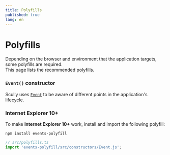 ```yaml
---
title: Polyfills
published: true
lang: en
---
```


# Polyfills

Depending on the browser and environment that the application targets, some polyfills are required.  
This page lists the recommended polyfills.

### `Event()` constructor

Scully uses [`Event`](https://developer.mozilla.org/en-US/docs/Web/API/Event/Event)
to be aware of different points in the application's lifecycle.

### Internet Explorer 10+

To make **Internet Explorer 10+** work, install and import the following polyfill:

`npm install events-polyfill`

```typescript
// src/polyfills.ts
import 'events-polyfill/src/constructors/Event.js';
```
